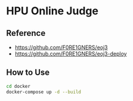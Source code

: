 # HPU Online Judge

## Reference

+ <https://github.com/F0RE1GNERS/eoj3>
+ <https://github.com/F0RE1GNERS/eoj3-deploy>

## How to Use

```bash
cd docker
docker-compose up -d --build
```
